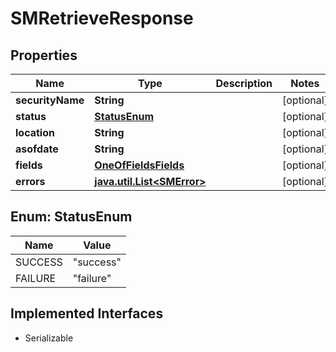 

# SMRetrieveResponse


## Properties

Name | Type | Description | Notes
------------ | ------------- | ------------- | -------------
**securityName** | **String** |  |  [optional]
**status** | [**StatusEnum**](#StatusEnum) |  |  [optional]
**location** | **String** |  |  [optional]
**asofdate** | **String** |  |  [optional]
**fields** | [**OneOfFieldsFields**](OneOfFieldsFields.md) |  |  [optional]
**errors** | [**java.util.List&lt;SMError&gt;**](SMError.md) |  |  [optional]



## Enum: StatusEnum

Name | Value
---- | -----
SUCCESS | &quot;success&quot;
FAILURE | &quot;failure&quot;


## Implemented Interfaces

* Serializable


